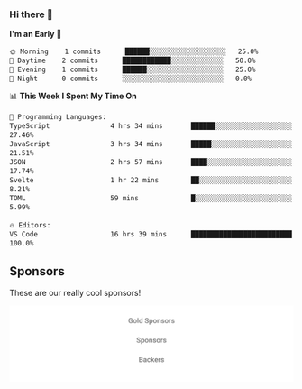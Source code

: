 ### Hi there 👋

<!--
**alexanderniebuhr/alexanderniebuhr** is a ✨ _special_ ✨ repository because its `README.md` (this file) appears on your GitHub profile.

Here are some ideas to get you started:

- 🔭 I’m currently working on ...
- 🌱 I’m currently learning ...
- 👯 I’m looking to collaborate on ...
- 🤔 I’m looking for help with ...
- 💬 Ask me about ...
- 📫 How to reach me: ...
- 😄 Pronouns: ...
- ⚡ Fun fact: ...
-->

<!--START_SECTION:waka-->
**I'm an Early 🐤** 

```text
🌞 Morning    1 commits      ██████░░░░░░░░░░░░░░░░░░░   25.0% 
🌆 Daytime    2 commits      ████████████░░░░░░░░░░░░░   50.0% 
🌃 Evening    1 commits      ██████░░░░░░░░░░░░░░░░░░░   25.0% 
🌙 Night      0 commits      ░░░░░░░░░░░░░░░░░░░░░░░░░   0.0%

```


📊 **This Week I Spent My Time On** 

```text
💬 Programming Languages: 
TypeScript               4 hrs 34 mins       ██████░░░░░░░░░░░░░░░░░░░   27.46% 
JavaScript               3 hrs 34 mins       █████░░░░░░░░░░░░░░░░░░░░   21.51% 
JSON                     2 hrs 57 mins       ████░░░░░░░░░░░░░░░░░░░░░   17.74% 
Svelte                   1 hr 22 mins        ██░░░░░░░░░░░░░░░░░░░░░░░   8.21% 
TOML                     59 mins             █░░░░░░░░░░░░░░░░░░░░░░░░   5.99%

🔥 Editors: 
VS Code                  16 hrs 39 mins      █████████████████████████   100.0%

```


<!--END_SECTION:waka-->

## Sponsors

These are our really cool sponsors!

<!-- sponsors -->

<!-- sponsors -->

<p align="center">
  <a href="https://github.com/sponsors/alexanderniebuhr">
    <img src='./sponsors.svg'/>
  </a>
</p>

